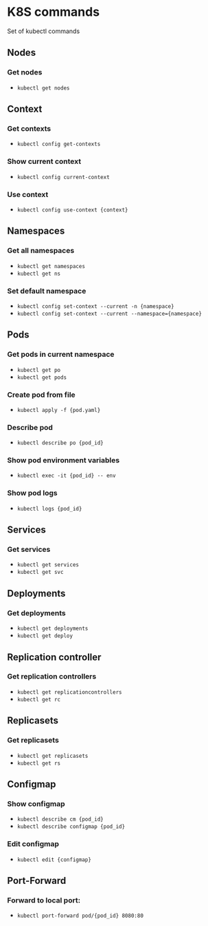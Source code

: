 # K8S commands

Set of kubectl commands

## Nodes

### Get nodes
* `kubectl get nodes`

## Context

### Get contexts

* `kubectl config get-contexts`

### Show current context

* `kubectl config current-context`

### Use context

* `kubectl config use-context {context}`

## Namespaces

### Get all namespaces

* `kubectl get namespaces`
* `kubectl get ns`

### Set default namespace

* `kubectl config set-context --current -n {namespace}`
* `kubectl config set-context --current --namespace={namespace}`

## Pods

### Get pods in current namespace

* `kubectl get po`
* `kubectl get pods`

### Create pod from file
* `kubectl apply -f {pod.yaml}`

### Describe pod

* `kubectl describe po {pod_id}`

### Show pod environment variables

* `kubectl exec -it {pod_id} -- env`

### Show pod logs

* `kubectl logs {pod_id}`

## Services

### Get services
* `kubectl get services`
* `kubectl get svc`

## Deployments

### Get deployments
* `kubectl get deployments`
* `kubectl get deploy`

## Replication controller

### Get replication controllers
* `kubectl get replicationcontrollers`
* `kubectl get rc`

## Replicasets

### Get replicasets
* `kubectl get replicasets`
* `kubectl get rs`

## Configmap

### Show configmap

* `kubectl describe cm {pod_id}`
* `kubectl describe configmap {pod_id}`

### Edit configmap

* `kubectl edit {configmap}`

## Port-Forward

### Forward to local port:
* `kubectl port-forward pod/{pod_id} 8080:80`
